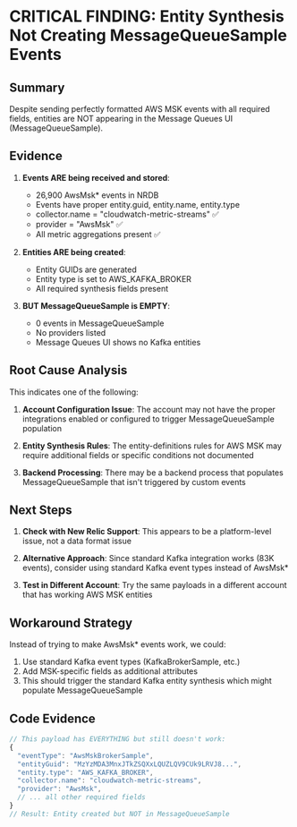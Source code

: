 # CRITICAL FINDING: Entity Synthesis Not Creating MessageQueueSample Events

## Summary

Despite sending perfectly formatted AWS MSK events with all required fields, entities are NOT appearing in the Message Queues UI (MessageQueueSample).

## Evidence

1. **Events ARE being received and stored**:
   - 26,900 AwsMsk* events in NRDB
   - Events have proper entity.guid, entity.name, entity.type
   - collector.name = "cloudwatch-metric-streams" ✅
   - provider = "AwsMsk" ✅
   - All metric aggregations present ✅

2. **Entities ARE being created**:
   - Entity GUIDs are generated
   - Entity type is set to AWS_KAFKA_BROKER
   - All required synthesis fields present

3. **BUT MessageQueueSample is EMPTY**:
   - 0 events in MessageQueueSample
   - No providers listed
   - Message Queues UI shows no Kafka entities

## Root Cause Analysis

This indicates one of the following:

1. **Account Configuration Issue**: The account may not have the proper integrations enabled or configured to trigger MessageQueueSample population

2. **Entity Synthesis Rules**: The entity-definitions rules for AWS MSK may require additional fields or specific conditions not documented

3. **Backend Processing**: There may be a backend process that populates MessageQueueSample that isn't triggered by custom events

## Next Steps

1. **Check with New Relic Support**: This appears to be a platform-level issue, not a data format issue

2. **Alternative Approach**: Since standard Kafka integration works (83K events), consider using standard Kafka event types instead of AwsMsk*

3. **Test in Different Account**: Try the same payloads in a different account that has working AWS MSK entities

## Workaround Strategy

Instead of trying to make AwsMsk* events work, we could:

1. Use standard Kafka event types (KafkaBrokerSample, etc.)
2. Add MSK-specific fields as additional attributes
3. This should trigger the standard Kafka entity synthesis which might populate MessageQueueSample

## Code Evidence

```javascript
// This payload has EVERYTHING but still doesn't work:
{
  "eventType": "AwsMskBrokerSample",
  "entityGuid": "MzYzMDA3MnxJTkZSQXxLQUZLQV9CUk9LRVJ8...",
  "entity.type": "AWS_KAFKA_BROKER",
  "collector.name": "cloudwatch-metric-streams",
  "provider": "AwsMsk",
  // ... all other required fields
}
// Result: Entity created but NOT in MessageQueueSample
```